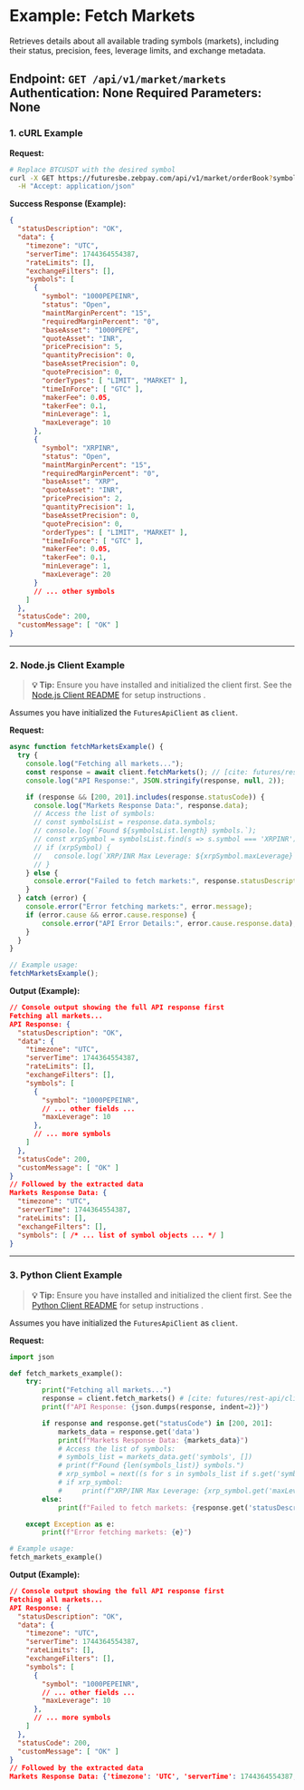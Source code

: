 # Example: Fetch Markets

Retrieves details about all available trading symbols (markets), including their status, precision, fees, leverage limits, and exchange metadata.

**Endpoint:** `GET /api/v1/market/markets`
**Authentication:** None Required
**Parameters:** None
---

### 1. cURL Example

**Request:**

```bash
# Replace BTCUSDT with the desired symbol
curl -X GET https://futuresbe.zebpay.com/api/v1/market/orderBook?symbol=BTCUSDT \
  -H "Accept: application/json"
```

**Success Response (Example):**

```json
{
  "statusDescription": "OK",
  "data": {
    "timezone": "UTC",
    "serverTime": 1744364554387,
    "rateLimits": [],
    "exchangeFilters": [],
    "symbols": [
      {
        "symbol": "1000PEPEINR",
        "status": "Open",
        "maintMarginPercent": "15",
        "requiredMarginPercent": "0",
        "baseAsset": "1000PEPE",
        "quoteAsset": "INR",
        "pricePrecision": 5,
        "quantityPrecision": 0,
        "baseAssetPrecision": 0,
        "quotePrecision": 0,
        "orderTypes": [ "LIMIT", "MARKET" ],
        "timeInForce": [ "GTC" ],
        "makerFee": 0.05,
        "takerFee": 0.1,
        "minLeverage": 1,
        "maxLeverage": 10
      },
      {
        "symbol": "XRPINR",
        "status": "Open",
        "maintMarginPercent": "15",
        "requiredMarginPercent": "0",
        "baseAsset": "XRP",
        "quoteAsset": "INR",
        "pricePrecision": 2,
        "quantityPrecision": 1,
        "baseAssetPrecision": 0,
        "quotePrecision": 0,
        "orderTypes": [ "LIMIT", "MARKET" ],
        "timeInForce": [ "GTC" ],
        "makerFee": 0.05,
        "takerFee": 0.1,
        "minLeverage": 1,
        "maxLeverage": 20
      }
      // ... other symbols
    ]
  },
  "statusCode": 200,
  "customMessage": [ "OK" ]
}
```

---

### 2. Node.js Client Example

> **💡 Tip:** Ensure you have installed and initialized the client first. See the [Node.js Client README](../../../clients/http/node/README.md) for setup instructions .

Assumes you have initialized the `FuturesApiClient` as `client`.

**Request:**

```javascript
async function fetchMarketsExample() {
  try {
    console.log("Fetching all markets...");
    const response = await client.fetchMarkets(); // [cite: futures/rest-api/clients/http/node/client.js]
    console.log("API Response:", JSON.stringify(response, null, 2));

    if (response && [200, 201].includes(response.statusCode)) {
      console.log("Markets Response Data:", response.data);
      // Access the list of symbols:
      // const symbolsList = response.data.symbols;
      // console.log(`Found ${symbolsList.length} symbols.`);
      // const xrpSymbol = symbolsList.find(s => s.symbol === 'XRPINR');
      // if (xrpSymbol) {
      //   console.log(`XRP/INR Max Leverage: ${xrpSymbol.maxLeverage}`);
      // }
    } else {
      console.error("Failed to fetch markets:", response.statusDescription);
    }
  } catch (error) {
    console.error("Error fetching markets:", error.message);
    if (error.cause && error.cause.response) {
        console.error("API Error Details:", error.cause.response.data);
    }
  }
}

// Example usage:
fetchMarketsExample();
```

**Output (Example):**

```json
// Console output showing the full API response first
Fetching all markets...
API Response: {
  "statusDescription": "OK",
  "data": {
    "timezone": "UTC",
    "serverTime": 1744364554387,
    "rateLimits": [],
    "exchangeFilters": [],
    "symbols": [
      {
        "symbol": "1000PEPEINR",
        // ... other fields ...
        "maxLeverage": 10
      },
      // ... more symbols
    ]
  },
  "statusCode": 200,
  "customMessage": [ "OK" ]
}
// Followed by the extracted data
Markets Response Data: {
  "timezone": "UTC",
  "serverTime": 1744364554387,
  "rateLimits": [],
  "exchangeFilters": [],
  "symbols": [ /* ... list of symbol objects ... */ ]
}
```

---

### 3. Python Client Example

> **💡 Tip:** Ensure you have installed and initialized the client first. See the [Python Client README](../../../clients/http/python/README.md) for setup instructions .

Assumes you have initialized the `FuturesApiClient` as `client`.

**Request:**

```python
import json

def fetch_markets_example():
    try:
        print("Fetching all markets...")
        response = client.fetch_markets() # [cite: futures/rest-api/clients/http/python/client/client.py]
        print(f"API Response: {json.dumps(response, indent=2)}")

        if response and response.get("statusCode") in [200, 201]:
            markets_data = response.get('data')
            print(f"Markets Response Data: {markets_data}")
            # Access the list of symbols:
            # symbols_list = markets_data.get('symbols', [])
            # print(f"Found {len(symbols_list)} symbols.")
            # xrp_symbol = next((s for s in symbols_list if s.get('symbol') == 'XRPINR'), None)
            # if xrp_symbol:
            #     print(f"XRP/INR Max Leverage: {xrp_symbol.get('maxLeverage')}")
        else:
            print(f"Failed to fetch markets: {response.get('statusDescription')}")

    except Exception as e:
        print(f"Error fetching markets: {e}")

# Example usage:
fetch_markets_example()
```

**Output (Example):**

```json
// Console output showing the full API response first
Fetching all markets...
API Response: {
  "statusDescription": "OK",
  "data": {
    "timezone": "UTC",
    "serverTime": 1744364554387,
    "rateLimits": [],
    "exchangeFilters": [],
    "symbols": [
      {
        "symbol": "1000PEPEINR",
        // ... other fields ...
        "maxLeverage": 10
      },
      // ... more symbols
    ]
  },
  "statusCode": 200,
  "customMessage": [ "OK" ]
}
// Followed by the extracted data
Markets Response Data: {'timezone': 'UTC', 'serverTime': 1744364554387, 'rateLimits': [], 'exchangeFilters': [], 'symbols': [ { ... }, { ... } ]}
```

